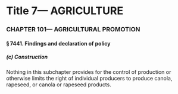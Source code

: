 
# Title 7— AGRICULTURE
### CHAPTER 101— AGRICULTURAL PROMOTION
#### § 7441. Findings and declaration of policy
##### (c) Construction

Nothing in this subchapter provides for the control of production or otherwise limits the right of individual producers to produce canola, rapeseed, or canola or rapeseed products.
